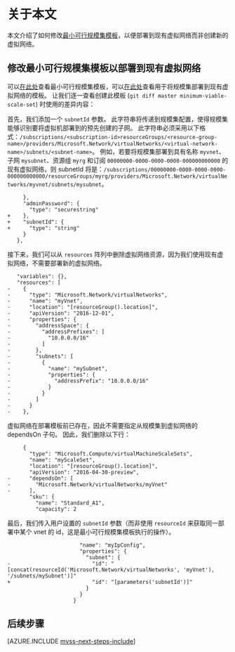 <properties
    pageTitle="Azure 虚拟机规模集：现有虚拟网络模板 | Azure"
    description="了解如何使用现有虚拟网络创建规模集模板"
    services="virtual-machine-scale-sets"
    documentationcenter=""
    author="gatneil"
    manager="timlt"
    editor=""
    tags="azure-resource-manager"
    translationtype="Human Translation" />
<tags
    ms.assetid="76ac7fd7-2e05-4762-88ca-3b499e87906e"
    ms.service="virtual-machine-scale-sets"
    ms.workload="na"
    ms.tgt_pltfrm="na"
    ms.devlang="na"
    ms.topic="article"
    ms.date="3/06/2017"
    wacn.date="04/17/2017"
    ms.author="negat"
    ms.sourcegitcommit="e0e6e13098e42358a7eaf3a810930af750e724dd"
    ms.openlocfilehash="b74469ba7edc427d8e86dfd8cfa88a7e710be9ef"
    ms.lasthandoff="04/06/2017" />

# <a name="about-this-article"></a>关于本文

本文介绍了如何修改[最小可行规模集模板](/documentation/articles/virtual-machine-scale-sets-mvss-start/)，以便部署到现有虚拟网络而非创建新的虚拟网络。

## <a name="modifying-the-minimum-viable-scale-set-to-deploy-into-an-existing-virtual-network"></a>修改最小可行规模集模板以部署到现有虚拟网络

可以[在此处](https://raw.githubusercontent.com/gatneil/mvss/minimum-viable-scale-set/azuredeploy.json)查看最小可行规模集模板，可以[在此处](https://raw.githubusercontent.com/gatneil/mvss/existing-vnet/azuredeploy.json)查看用于将规模集部署到现有虚拟网络的模板。 让我们逐一查看创建此模板 (`git diff master minimum-viable-scale-set`) 时使用的差异内容：

首先，我们添加一个 `subnetId` 参数。 此字符串将传递到规模集配置，使得规模集能够识别要将虚拟机部署到的预先创建的子网。 此字符串必须采用以下格式：`/subscriptions/<subscription-id>resourceGroups/<resource-group-name>/providers/Microsoft.Network/virtualNetworks/<virtual-network-name>/subnets/<subnet-name>`。 例如，若要将规模集部署到具有名称 `myvnet`、子网 `mysubnet`、资源组 `myrg` 和订阅 `00000000-0000-0000-0000-000000000000` 的现有虚拟网络，则 subnetId 将是：`/subscriptions/00000000-0000-0000-0000-000000000000/resourceGroups/myrg/providers/Microsoft.Network/virtualNetworks/myvnet/subnets/mysubnet`。

         },
         "adminPassword": {
           "type": "securestring"
    +    },
    +    "subnetId": {
    +      "type": "string"
         }
       },

接下来，我们可以从 `resources` 阵列中删除虚拟网络资源，因为我们使用现有虚拟网络，不需要部署新的虚拟网络。

       "variables": {},
       "resources": [
    -    {
    -      "type": "Microsoft.Network/virtualNetworks",
    -      "name": "myVnet",
    -      "location": "[resourceGroup().location]",
    -      "apiVersion": "2016-12-01",
    -      "properties": {
    -        "addressSpace": {
    -          "addressPrefixes": [
    -            "10.0.0.0/16"
    -          ]
    -        },
    -        "subnets": [
    -          {
    -            "name": "mySubnet",
    -            "properties": {
    -              "addressPrefix": "10.0.0.0/16"
    -            }
    -          }
    -        ]
    -      }
    -    },

虚拟网络在部署模板前已存在，因此不需要指定从规模集到虚拟网络的 dependsOn 子句。 因此，我们删除以下行：

         {
           "type": "Microsoft.Compute/virtualMachineScaleSets",
           "name": "myScaleSet",
           "location": "[resourceGroup().location]",
           "apiVersion": "2016-04-30-preview",
    -      "dependsOn": [
    -        "Microsoft.Network/virtualNetworks/myVnet"
    -      ],
           "sku": {
             "name": "Standard_A1",
             "capacity": 2

最后，我们传入用户设置的 `subnetId` 参数（而非使用 `resourceId` 来获取同一部署中某个 vnet 的 id，这是最小可行规模集模板执行的操作）。

                           "name": "myIpConfig",
                           "properties": {
                             "subnet": {
    -                          "id": "[concat(resourceId('Microsoft.Network/virtualNetworks', 'myVnet'), '/subnets/mySubnet')]"
    +                          "id": "[parameters('subnetId')]"
                             }
                           }
                         }

## <a name="next-steps"></a>后续步骤

[AZURE.INCLUDE [mvss-next-steps-include](../../includes/mvss-next-steps.md)]